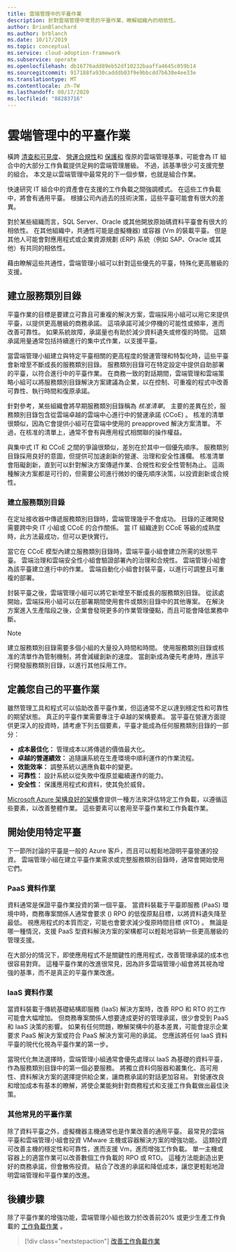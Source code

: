 ```yaml
---
title: 雲端管理中的平臺作業
description: 針對雲端管理中常見的平臺作業，瞭解組織內的相依性。
author: BrianBlanchard
ms.author: brblanch
ms.date: 10/17/2019
ms.topic: conceptual
ms.service: cloud-adoption-framework
ms.subservice: operate
ms.openlocfilehash: db16776add89eb52df10232baaffa4645c059b14
ms.sourcegitcommit: 917188fa930cadddb03f9e9bbcdd7b630e4ee33e
ms.translationtype: MT
ms.contentlocale: zh-TW
ms.lasthandoff: 08/17/2020
ms.locfileid: "88283716"
---
```

# <a name="platform-operations-in-cloud-management"></a>雲端管理中的平臺作業

橫跨 [清查和可見度](./inventory.md)、 [營運合規性](./operational-compliance.md)和 [保護和](./protect.md) 復原的雲端管理基準，可能會為 IT 組合中的大部分工作負載提供足夠的雲端管理層級。 不過，該基準很少可支援完整的組合。 本文是以雲端管理中最常見的下一個步驟，也就是組合作業。

快速研究 IT 組合中的資產會在支援的工作負載之間強調模式。 在這些工作負載中，將會有通用平臺。 根據公司內過去的技術決策，這些平臺可能會有很大的差異。

對於某些組織而言，SQL Server、Oracle 或其他開放原始碼資料平臺會有很大的相依性。 在其他組織中，共通性可能是虛擬機器) 或容器 (Vm 的裝載平臺。 但是其他人可能會對應用程式或企業資源規劃 (ERP) 系統（例如 SAP、Oracle 或其他）有共同的相依性。

藉由瞭解這些共通性，雲端管理小組可以針對這些優先的平臺，特殊化更高層級的支援。

## <a name="establish-a-service-catalog"></a>建立服務類別目錄

平臺作業的目標是要建立可靠且可重複的解決方案，雲端採用小組可以用它來提供平臺，以提供更高層級的商務承諾。 這項承諾可減少停機的可能性或頻率，進而改善可靠性。 如果系統故障，承諾量也有助於減少資料遺失或修復的時間。 這類承諾用量通常包括持續進行的集中式作業，以支援平臺。

當雲端管理小組建立與特定平臺相關的更高程度的營運管理和特製化時，這些平臺會新增至不斷成長的服務類別目錄。 服務類別目錄可在特定設定中提供自助部署的平臺，以符合進行中的平臺作業。 在商務一致的對話期間，雲端管理和雲端策略小組可以將服務類別目錄解決方案建議為企業，以在控制、可重複的程式中改善可靠性、執行時間和復原承諾。

針對參考，某些組織會將早期服務類別目錄稱為 _核准清單_。 主要的差異在於，服務類別目錄包含從雲端卓越的雲端中心進行中的營運承諾 (CCoE) 。 核准的清單很類似，因為它會提供小組可在雲端中使用的 preapproved 解決方案清單。 不過，在核准的清單上，通常不會有與應用程式相關聯的操作權益。

與集中式 IT 和 CCoE 之間的爭論很類似，差別在於其中一個優先順序。 服務類別目錄採用良好的意圖，但提供可加速創新的營運、治理和安全性護欄。 核准清單會阻礙創新，直到可以針對解決方案傳遞作業、合規性和安全性管制為止。 這兩種解決方案都是可行的，但需要公司進行微妙的優先順序決策，以投資創新或合規性。

### <a name="build-the-service-catalog"></a>建立服務類別目錄

在定址接收器中傳遞服務類別目錄時，雲端管理幾乎不會成功。 目錄的正確開發需要跨中央 IT 小組或 CCoE 的合作關係。 當 IT 組織達到 CCoE 等級的成熟度時，此方法最成功，但可以更快實行。

當它在 CCoE 模型內建立服務類別目錄時，雲端平臺小組會建立所需的狀態平臺。 雲端治理和雲端安全性小組會驗證部署內的治理和合規性。 雲端管理小組會為該平臺建立進行中的作業。 雲端自動化小組會封裝平臺，以進行可調整且可重複的部署。

封裝平臺之後，雲端管理小組可以將它新增至不斷成長的服務類別目錄。 從該處開始，雲端採用小組可以在部署期間使用套件或類別目錄中的其他專案。 在解決方案進入生產階段之後，企業會發現更多的作業管理優點，而且可能會降低業務中斷。

> [!NOTE]
> 建立服務類別目錄需要多個小組的大量投入時間和時間。 使用服務類別目錄或核准的清單作為管制機制，將會減緩創新的速度。 當創新成為優先考慮時，應該平行開發服務類別目錄，以進行其他採用工作。

## <a name="define-your-own-platform-operations"></a>定義您自己的平臺作業

雖然管理工具和程式可以協助改善平臺作業，但這通常不足以達到穩定性和可靠性的期望狀態。 真正的平臺作業需要專注于卓越的架構要素。 當平臺在營運方面提供更深入的投資時，請考慮下列五個要素，平臺才能成為任何服務類別目錄的一部分：

- **成本最佳化：** 管理成本以將傳遞的價值最大化。
- **卓越的營運績效：** 追隨讓系統在生產環境中順利運作的作業流程。
- **效能效率：** 調整系統以適應負載中的變更。
- **可靠性：** 設計系統以從失敗中復原並繼續運作的能力。
- **安全性：** 保護應用程式和資料，使其免於威脅。

[Microsoft Azure 架構良好的架構](/azure/architecture/framework)會提供一種方法來評估特定工作負載，以遵循這些要素，以改善整體作業。 這些要素可以套用至平臺作業和工作負載作業。

## <a name="get-started-with-specific-platforms"></a>開始使用特定平臺

下一節所討論的平臺是一般的 Azure 客戶，而且可以輕鬆地證明平臺營運的投資。 雲端管理小組在建立平臺作業需求或完整服務類別目錄時，通常會開始使用它們。

### <a name="paas-data-operations"></a>PaaS 資料作業

資料通常是保證平臺作業投資的第一個平臺。 當資料裝載于平臺即服務 (PaaS) 環境中時，商務專案關係人通常會要求 () RPO 的低復原點目標，以將資料遺失降至最低。 視應用程式的本質而定，可能也會要求減少復原時間目標 (RTO) 。 無論是哪一種情況，支援 PaaS 型資料解決方案的架構都可以輕鬆地容納一些更高層級的管理支援。

在大部分的情況下，即使應用程式不是關鍵性的應用程式，改善管理承諾的成本也很容易對齊。 這種平臺作業的改進很常見，因為許多雲端管理小組會將其視為增強的基準，而不是真正的平臺作業改進。

### <a name="iaas-data-operations"></a>IaaS 資料作業

當資料裝載于傳統基礎結構即服務 (IaaS) 解決方案時，改善 RPO 和 RTO 的工作可能會大幅增加。 但商務專案關係人想要達成更好的管理承諾，很少會受到 PaaS 和 IaaS 決策的影響。 如果有任何問題，瞭解架構中的基本差異，可能會提示企業要求 PaaS 解決方案或符合 PaaS 解決方案可用的承諾。 您應該將任何 IaaS 資料平臺的現代化視為平臺作業的第一步。

當現代化無法選擇時，雲端管理小組通常會優先處理以 IaaS 為基礎的資料平臺，作為服務類別目錄中的第一個必要服務。 將獨立資料伺服器和叢集化、高可用性、資料解決方案的選擇提供給企業，讓商務承諾的對話更加容易。 對營運改良和增加成本有基本的瞭解，將使企業能夠針對商務程式和支援工作負載做出最佳決策。

### <a name="other-common-platform-operations"></a>其他常見的平臺作業

除了資料平臺之外，虛擬機器主機通常也是作業改善的通用平臺。 最常見的雲端平臺和雲端管理小組會投資 VMware 主機或容器解決方案的增強功能。 這類投資可改善主機的穩定性和可靠性，進而支援 Vm，進而增強工作負載。 單一主機或容器上的適當作業可以改善數個工作負載的 RPO 或 RTO。 這種方法能創造出更好的商務承諾，但會散佈投資。 結合了改進的承諾和降低成本，讓您更輕鬆地證明雲端管理和平臺作業的改進。

## <a name="next-steps"></a>後續步驟

除了平臺作業的增強功能，雲端管理小組也致力於改善前20% 或更少生產工作負載的 [工作負載作業](./workload.md) 。

> [!div class="nextstepaction"]
> [改善工作負載作業](./workload.md)